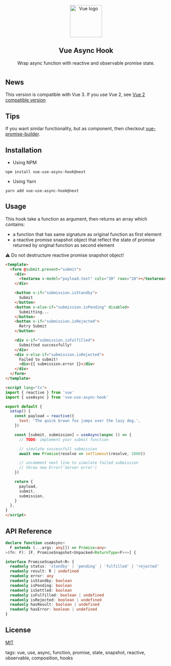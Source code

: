 <p align="center"><img width="100" height="100" src="https://vuejs.org/images/logo.png" alt="Vue logo"></p>

<h2 align="center">Vue Async Hook</h2>

<p align="center">
  Wrap async function with reactive and observable promise state.
</p>

#

## News

This version is compatible with Vue 3.
If you use Vue 2, see [Vue 2 compatible version](https://github.com/c5n8/vue-use-async-hook)

## Tips

If you want similar functionality, but as component, then checkout [vue-promise-builder](https://github.com/c5n8/vue-promise-builder).

## Installation

- Using NPM
```
npm install vue-use-async-hook@next
```

- Using Yarn
```
yarn add vue-use-async-hook@next
```

## Usage
This hook take a function as argument, then returns an array which contains:
- a function that has same signature as original function as first element
- a reactive promise snapshot object that reflect the state of promise returned by original function as second element

⚠️ Do not destructure reactive promise snapshot object!

```html
<template>
  <form @submit.prevent="submit">
    <div>
      <textarea v-model="payload.text" cols="30" rows="10"></textarea>
    </div>

    <button v-if="submission.isStandby">
      Submit
    </button>
    <button v-else-if="submission.isPending" disabled>
      Submitting...
    </button>
    <button v-if="submission.isRejected">
      Retry Submit
    </button>

    <div v-if="submission.isFulfilled">
      Submitted successfully!
    </div>
    <div v-else-if="submission.isRejected">
      Failed to submit!
      <div>{{ submission.error }}</div>
    </div>
  </form>
</template>

<script lang="ts">
import { reactive } from 'vue'
import { useAsync } from 'vue-use-async-hook'

export default {
  setup() {
    const payload = reactive({
      text: 'The quick brown fox jumps over the lazy dog.',
    })

    const [submit, submission] = useAsync(async () => {
      // TODO: implement your submit function

      // simulate successfull submission
      await new Promise(resolve => setTimeout(resolve, 1000))

      // uncomment next line to simulate failed submission
      // throw new Error('Server error')
    })

    return {
      payload,
      submit,
      submission,
    }
  },
}
</script>
```

## API Reference

```ts
declare function useAsync<
  F extends (...args: any[]) => Promise<any>
>(fn: F): [F, PromiseSnapshot<Unpacked<ReturnType<F>>>] {

interface PromiseSnapshot<R> {
  readonly status: 'standby' | 'pending' | 'fulfilled' | 'rejected'
  readonly result: R | undefined
  readonly error: any
  readonly isStandby: boolean
  readonly isPending: boolean
  readonly isSettled: boolean
  readonly isFulfilled: boolean | undefined
  readonly isRejected: boolean | undefined
  readonly hasResult: boolean | undefined
  readonly hasError: boolean | undefined
}
```

## License

[MIT](http://opensource.org/licenses/MIT)

tags: vue, use, async, function, promise, state, snapshot, reactive, observable, composition, hooks
